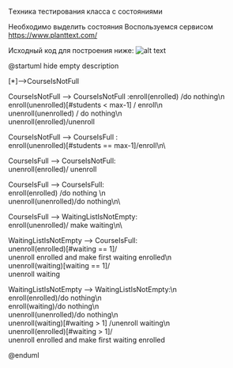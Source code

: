 Tехника тестирования класса с состояниями

Необходимо выделить состояния
Воспользуемся сервисом https://www.planttext.com/

Исходный код для построения ниже:
![alt text](plantTextCourse-enroll.png "Исходный код для построения ниже:
")​



@startuml
hide empty description

[*]-->CourseIsNotFull

CourseIsNotFull --> CourseIsNotFull :enroll(enrolled) /do nothing\n\
enroll(unenrolled)[#students < max-1] / enroll\n\
unenroll(unenrolled) / do nothing\n\
unenroll(enrolled)/unenroll

CourseIsNotFull --> CourseIsFull :\
enroll(unenrolled)[#students == max-1]/enroll\n\

CourseIsFull --> CourseIsNotFull:\
unenroll(enrolled)/ unenroll

CourseIsFull --> CourseIsFull:\
enroll(enrolled) /do nothing \n\
unenroll(unenrolled)/do nothing\n\

CourseIsFull --> WaitingListIsNotEmpty:\
enroll(unenrolled)/ make waiting\n\

WaitingListIsNotEmpty --> CourseIsFull:\
unenroll(enrolled)[#waiting == 1]/\
unenroll enrolled and make first waiting enrolled\n\
unenroll(waiting)[waiting == 1]/\
unenroll waiting

WaitingListIsNotEmpty --> WaitingListIsNotEmpty:\n\
enroll(enrolled)/do nothing\n\
enroll(waiting)/do nothing\n\
unenroll(unenrolled)/do nothing\n\
unenroll(waiting)[#waiting > 1] /unenroll waiting\n\
unenroll(enrolled)[#waiting > 1]/\
unenroll enrolled and make first waiting enrolled

@enduml